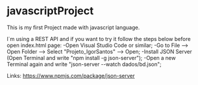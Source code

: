 # javascriptProject
This is my first Project made with javascript language.

I´m using a REST API and if you want to try it follow the steps below before open index.html page:
-Open Visual Studio Code or similar;
-Go to File --> Open Folder --> Select "Projeto_IgorSantos" --> Open;
-Install JSON Server (Open Terminal and write "npm install -g json-server");
-Open a new Terminal again and write "json-server --watch dados/bd.json";

Links:
https://www.npmjs.com/package/json-server
